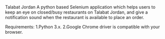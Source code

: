 Talabat Jordan
A python based Selenium application which helps users to keep an eye on closed/busy restaurants on Talabat Jordan, and give a notification sound when the restaurant is available to place an order.  

Requirements:
1.Python 3.x.
2.Google Chrome driver is compatible with your browser.
